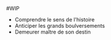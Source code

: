 #WIP 

- Comprendre le sens de l'histoire
- Anticiper les grands boulversements
- Demeurer maître de son destin